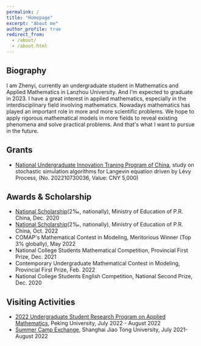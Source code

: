 ```yaml
---
permalink: /
title: "Homepage"
excerpt: "About me"
author_profile: true
redirect_from: 
  - /about/
  - /about.html
---
```



Biography
---
I am Zhenyi, currently an undergraduate student in Mathematics and Applied Mathematics in Lanzhou University. And I'm expected to graduate in 2023. I have a great interest in applied mathematics, especially in the interdisciplinary field involving mathematics. Nowadays mathematics has played an important role in more and more scientific problems. We hope to apply rigorous mathematical models in more fields to reveal existing phenomena and solve practical problems. And that's what I want to pursue in the future. 

Grants
---
* [National Undergraduate Innovation Traning Program of China](http://gjcxcy.bjtu.edu.cn/index.aspx), study on stochastic simulation algorithms for Langevin equation driven by Lévy Process, (No. 202210730036, Value: CNY 5,000)

Awards & Scholarship
---
* [National Scholarship](https://baike.baidu.com/item/%E5%9B%BD%E5%AE%B6%E5%A5%96%E5%AD%A6%E9%87%91/9693046)(2‰, nationally), Ministry of Education of P.R. China, Dec. 2020
* [National Scholarship](https://baike.baidu.com/item/%E5%9B%BD%E5%AE%B6%E5%A5%96%E5%AD%A6%E9%87%91/9693046)(2‰, nationally), Ministry of Education of P.R. China, Oct. 2022
* COMAP's Mathematical Contest in Modeling, Meritorious Winner (Top 3% globally), May 2022
* National College Students Mathematical Competition, Provincial First Prize, Dec. 2021
* Contemporary Undergraduate Mathematical Contest in Modeling, Provincial First Prize, Feb. 2022
* National College Students English Competition, National Second Prize, Dec. 2020

Visiting Activities
---
* [2022 Undergraduate Student Research Program on Applied Mathematics](https://bicmr.pku.edu.cn/content/show/17-2720.html), Peking University, July 2022 - August 2022
* [Summer Camp Exchange](https://news.sjtu.edu.cn/zhxw/20210728/156275.html), Shanghai Jiao Tong University, July 2021- August 2022
